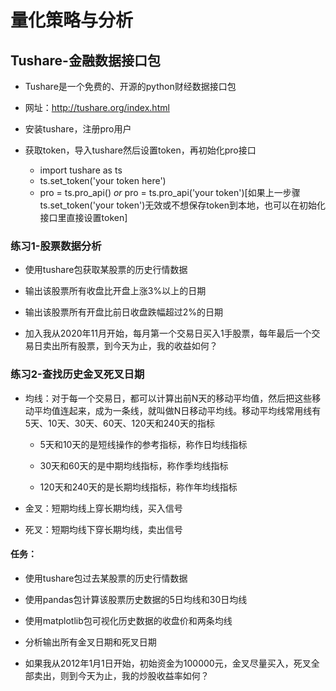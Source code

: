 # 量化策略与分析

## Tushare-金融数据接口包

- Tushare是一个免费的、开源的python财经数据接口包

- 网址：http://tushare.org/index.html

- 安装tushare，注册pro用户

- 获取token，导入tushare然后设置token，再初始化pro接口
    - import tushare as ts
    - ts.set_token('your token here')
    - pro = ts.pro_api() *or* pro = ts.pro_api('your token')[如果上一步骤ts.set_token('your token')无效或不想保存token到本地，也可以在初始化接口里直接设置token]
    
### 练习1-股票数据分析
- 使用tushare包获取某股票的历史行情数据

- 输出该股票所有收盘比开盘上涨3%以上的日期

- 输出该股票所有开盘比前日收盘跌幅超过2%的日期

- 加入我从2020年11月开始，每月第一个交易日买入1手股票，每年最后一个交易日卖出所有股票，到今天为止，我的收益如何？

### 练习2-查找历史金叉死叉日期
- 均线：对于每一个交易日，都可以计算出前N天的移动平均值，然后把这些移动平均值连起来，成为一条线，就叫做N日移动平均线。移动平均线常用线有5天、10天、30天、60天、120天和240天的指标
    - 5天和10天的是短线操作的参考指标，称作日均线指标
    
    - 30天和60天的是中期均线指标，称作季均线指标
    
    - 120天和240天的是长期均线指标，称作年均线指标
    
- 金叉：短期均线上穿长期均线，买入信号

- 死叉：短期均线下穿长期均线，卖出信号

#### 任务：
- 使用tushare包过去某股票的历史行情数据

- 使用pandas包计算该股票历史数据的5日均线和30日均线

- 使用matplotlib包可视化历史数据的收盘价和两条均线

- 分析输出所有金叉日期和死叉日期

- 如果我从2012年1月1日开始，初始资金为100000元，金叉尽量买入，死叉全部卖出，则到今天为止，我的炒股收益率如何？



















